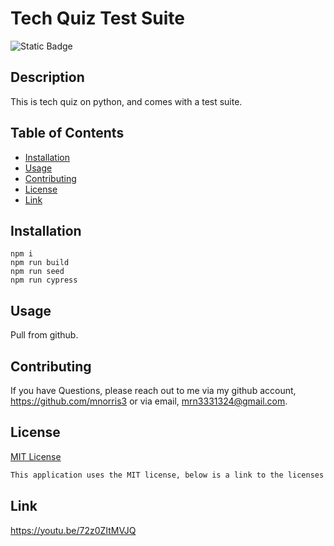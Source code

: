 # Tech Quiz Test Suite

![Static Badge](https://img.shields.io/badge/License-MIT-blue)

## Description

This is tech quiz on python, and comes with a test suite.

## Table of Contents

- [Installation](#installation)
- [Usage](#usage)
- [Contributing](#contributing)
- [License](#license)
- [Link](#link)

## Installation

```
npm i
npm run build
npm run seed
npm run cypress
```

## Usage

Pull from github.

## Contributing

If you have Questions, please reach out to me via my github account, https://github.com/mnorris3 or via email, mrn3331324@gmail.com.

## License

[MIT License](https://mit-license.org/)

```md
This application uses the MIT license, below is a link to the licenses website.
```

## Link

https://youtu.be/72z0ZItMVJQ
